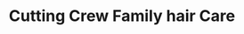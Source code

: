 ---
title: "Cutting Crew Family hair Care"
url: /knoxville/cutting-crew-family-hair-care/
shop: hairdresser
---